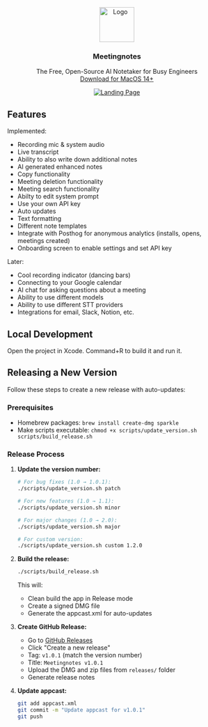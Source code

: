 <div align="center">
  <!-- REMOVE THIS IF YOU DON'T HAVE A LOGO -->
    <img src="https://github.com/user-attachments/assets/de32601b-4b15-4cfd-b839-71b135d33f61" alt="Logo" width="80" height="80">

<h3 align="center">Meetingnotes</h3>

  <p align="center">
    The Free, Open-Source AI Notetaker for Busy Engineers
    <br />
     <a href="https://github.com/owengretzinger/meetingnotes/releases/latest">Download for MacOS 14+</a>
  </p>
</div>

<!-- REMOVE THIS IF YOU DON'T HAVE A DEMO -->
<!-- TIP: You can alternatively directly upload a video up to 100MB by dropping it in while editing the README on GitHub. This displays a video player directly on GitHub instead of making it so that you have to click an image/link -->
<div align="center">
  <a href="https://meetingnotes.owengretzinger.com">
    <img src="https://github.com/user-attachments/assets/f6e518a3-8fa2-46c3-ad04-597538c38425" alt="Landing Page">
  </a>
</div>

<!--
## Table of Contents

<details>
  <summary>Table of Contents</summary>
  <ol>
    <li>
      <a href="#about-the-project">About The Project</a>
      <ul>
        <li><a href="#key-features">Key Features</a></li>
      </ul>
    </li>
    <li><a href="#architecture">Architecture</a></li>
    <li>
      <a href="#getting-started">Getting Started</a>
      <ul>
        <li><a href="#prerequisites">Prerequisites</a></li>
        <li><a href="#installation">Installation</a></li>
      </ul>
    </li>
    <li><a href="#acknowledgments">Acknowledgments</a></li>
  </ol>
</details>

## About The Project

Brief description of the project.

### Key Features

- **Feature 1:** ...
- **Feature 2:** ...
- ...

## Architecture

![Architecture Diagram](https://github.com/user-attachments/assets/75adc7aa-7719-4c4f-a9bb-3ba847e12e9f)

(Insert the different technologies used in the project here — could split this into frontend, backend, etc)

(Don't explain what well-known technologies like React are)

## Getting Started

### Prerequisites

- Requirement 1
- Requirement 2
  ```sh
  installation command (if applicable)
  ```

### Installation

Instructions for cloning the repo, installing packages, configuring environment variables, etc:

1. Step 1
   ```sh
   command
   ```
2. Step 2
   ```sh
   command
   ```
3. ...

## Acknowledgments

- This README was created using [gitreadme.dev](https://gitreadme.dev) — an AI tool that looks at your entire codebase to instantly generate high-quality README files.
- (Only include unique things that you are sure should be specifically acknowledged. Don't include libraries or tools like React, Next.js, etc. Don't include services like Vercel, OpenAI, Google Cloud, JetBrains, etc. Stay on the safe side since more can be added later. Do not hallucinate.)

-->

## Features

Implemented:

- Recording mic & system audio
- Live transcript
- Ability to also write down additional notes
- AI generated enhanced notes
- Copy functionality
- Meeting deletion functionality
- Meeting search functionality
- Abilty to edit system prompt
- Use your own API key
- Auto updates
- Text formatting
- Different note templates
- Integrate with Posthog for anonymous analytics (installs, opens, meetings created)
- Onboarding screen to enable settings and set API key

Later:

- Cool recording indicator (dancing bars)
- Connecting to your Google calendar
- AI chat for asking questions about a meeting
- Ability to use different models
- Ability to use different STT providers
- Integrations for email, Slack, Notion, etc.

## Local Development

Open the project in Xcode. Command+R to build it and run it.

## Releasing a New Version

Follow these steps to create a new release with auto-updates:

### Prerequisites

- Homebrew packages: `brew install create-dmg sparkle`
- Make scripts executable: `chmod +x scripts/update_version.sh scripts/build_release.sh`

### Release Process

1. **Update the version number:**

   ```bash
   # For bug fixes (1.0 → 1.0.1):
   ./scripts/update_version.sh patch

   # For new features (1.0 → 1.1):
   ./scripts/update_version.sh minor

   # For major changes (1.0 → 2.0):
   ./scripts/update_version.sh major

   # For custom version:
   ./scripts/update_version.sh custom 1.2.0
   ```

2. **Build the release:**

   ```bash
   ./scripts/build_release.sh
   ```

   This will:

   - Clean build the app in Release mode
   - Create a signed DMG file
   - Generate the appcast.xml for auto-updates

3. **Create GitHub Release:**

   - Go to [GitHub Releases](https://github.com/owengretzinger/meetingnotes/releases)
   - Click "Create a new release"
   - Tag: `v1.0.1` (match the version number)
   - Title: `Meetingnotes v1.0.1`
   - Upload the DMG and zip files from `releases/` folder
   - Generate release notes

4. **Update appcast:**

   ```bash
   git add appcast.xml
   git commit -m "Update appcast for v1.0.1"
   git push
   ```
